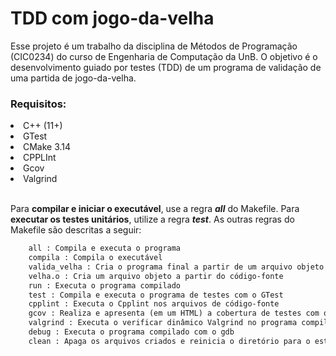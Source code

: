 # TDD com jogo-da-velha
Esse projeto é um trabalho da disciplina de Métodos de Programação (CIC0234) do curso de Engenharia de Computação da UnB. O objetivo é o desenvolvimento guiado por testes (TDD) de um programa de validação de uma partida de jogo-da-velha.

### Requisitos:
<li> C++ (11+)
<li> GTest
<li> CMake 3.14
<li> CPPLInt
<li> Gcov
<li> Valgrind

<br>Para <b>compilar e iniciar o executável</b>, use a regra <i><b>all</b></i> do Makefile. Para <b>executar os testes unitários</b>, utilize a regra <i><b>test</b></i>. As outras regras do Makefile são descritas a seguir:

```makefile
    all : Compila e executa o programa
    compila : Compila o executável
    valida_velha : Cria o programa final a partir de um arquivo objeto
    velha.o : Cria um arquivo objeto a partir do código-fonte
    run : Executa o programa compilado
    test : Compila e executa o programa de testes com o GTest
    cpplint : Executa o Cpplint nos arquivos de código-fonte
    gcov : Realiza e apresenta (em um HTML) a cobertura de testes com o gcov e gcovr
    valgrind : Executa o verificar dinâmico Valgrind no programa compilado
    debug : Executa o programa compilado com o gdb
    clean : Apaga os arquivos criados e reinicia o diretório para o estado inicial
```
